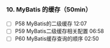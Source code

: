 ### 10. MyBatis 的缓存（50min）

- [ ] P58  MyBatis的二级缓存  12:07
- [ ] P59  MyBatis二级缓存相关配置  06:58
- [ ] P60  MyBatis缓存查询的顺序  02:50

